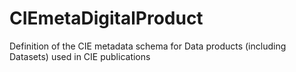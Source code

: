 # CIEmetaDigitalProduct
Definition of the CIE metadata schema for Data products (including Datasets) used in CIE publications
